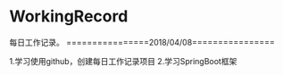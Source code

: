 # WorkingRecord
每日工作记录。
================2018/04/08================

1.学习使用github，创建每日工作记录项目
2.学习SpringBoot框架
